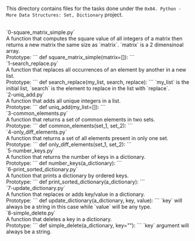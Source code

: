 This directory contains files for the tasks done under the `0x04. Python - More Data Structures: Set, Dictionary` project.<br>


<br>
`0-square_matrix_simple.py`<br>
A function that computes the square value of all integers of a matrix then returns a new matrix the same size as `matrix`. `matrix` is a 2 dimensinoal array.<br>Prototype:
```
def square_matrix_simple(matrix=[]):
```

<br>
`1-search_replace.py`<br>
A function that replaces all occurrences of an element by another in a new list.<br>Prototype:
```
def search_replace(my_list, search, replace):
```
`my_list` is the initial list, `search` is the element to replace in the list with `replace`.


<br>
`2-uniq_add.py`<br>
A function that adds all unique integers in a list.<br>Prototype:
```
def uniq_add(my_list=[]):
```

<br>
`3-common_elements.py`<br>
A function that returns a set of common elements in two sets.<br>Prototype:
```
def common_elements(set_1, set_2):
```

<br>
`4-only_diff_elements.py`<br>
A function that returns a set of all elements present in only one set.<br>Prototype:
```
def only_diff_elements(set_1, set_2):
```

<br>
`5-number_keys.py`<br>
A function that returns the number of keys in a dictionary.<br>Prototype:
```
def number_keys(a_dictionary):
```

<br>
`6-print_sorted_dictionary.py`<br>
A function that prints a dictionary by ordered keys.<br>Prototype:
```
def print_sorted_dictionary(a_dictionary):
```

<br>
`7-update_dictionary.py`<br>
A function that replaces or adds key/value in a dictionary.<br>Prototype:
```
def update_dictionary(a_dictionary, key, value):
```
`key` will always be a string in this case while `value` will be any type.


<br>
`8-simple_delete.py`<br>
A function that deletes a key in a dictionary.<br>
Prototype:
```
def simple_delete(a_dictionary, key=""):
```
`key` argument will always be a string.
